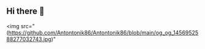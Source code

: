 ## Hi there 👋

<img src="(https://github.com/Antontonik86/Antontonik86/blob/main/og_og_1456952588277032743.jpg)"
